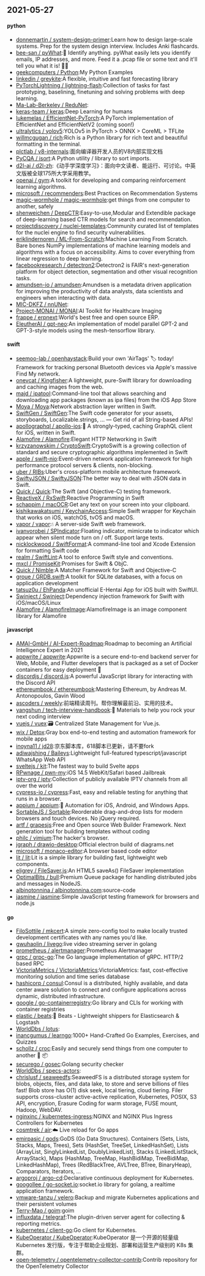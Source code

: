 ## 2021-05-27

#### python
* [donnemartin / system-design-primer](https://github.com/donnemartin/system-design-primer):Learn how to design large-scale systems. Prep for the system design interview. Includes Anki flashcards.
* [bee-san / pyWhat](https://github.com/bee-san/pyWhat):🐸
Identify anything. pyWhat easily lets you identify emails, IP addresses, and more. Feed it a .pcap file or some text and it'll tell you what it is!
🧙‍♀️
* [geekcomputers / Python](https://github.com/geekcomputers/Python):My Python Examples
* [linkedin / greykite](https://github.com/linkedin/greykite):A flexible, intuitive and fast forecasting library
* [PyTorchLightning / lightning-flash](https://github.com/PyTorchLightning/lightning-flash):Collection of tasks for fast prototyping, baselining, finetuning and solving problems with deep learning.
* [Ma-Lab-Berkeley / ReduNet](https://github.com/Ma-Lab-Berkeley/ReduNet):
* [keras-team / keras](https://github.com/keras-team/keras):Deep Learning for humans
* [lukemelas / EfficientNet-PyTorch](https://github.com/lukemelas/EfficientNet-PyTorch):A PyTorch implementation of EfficientNet and EfficientNetV2 (coming soon!)
* [ultralytics / yolov5](https://github.com/ultralytics/yolov5):YOLOv5 in PyTorch > ONNX > CoreML > TFLite
* [willmcgugan / rich](https://github.com/willmcgugan/rich):Rich is a Python library for rich text and beautiful formatting in the terminal.
* [plctlab / v8-internals](https://github.com/plctlab/v8-internals):面向编译器开发人员的V8内部实现文档
* [PyCQA / isort](https://github.com/PyCQA/isort):A Python utility / library to sort imports.
* [d2l-ai / d2l-zh](https://github.com/d2l-ai/d2l-zh):《动手学深度学习》：面向中文读者、能运行、可讨论。中英文版被全球175所大学采用教学。
* [openai / gym](https://github.com/openai/gym):A toolkit for developing and comparing reinforcement learning algorithms.
* [microsoft / recommenders](https://github.com/microsoft/recommenders):Best Practices on Recommendation Systems
* [magic-wormhole / magic-wormhole](https://github.com/magic-wormhole/magic-wormhole):get things from one computer to another, safely
* [shenweichen / DeepCTR](https://github.com/shenweichen/DeepCTR):Easy-to-use,Modular and Extendible package of deep-learning based CTR models for search and recommendation.
* [projectdiscovery / nuclei-templates](https://github.com/projectdiscovery/nuclei-templates):Community curated list of templates for the nuclei engine to find security vulnerabilities.
* [eriklindernoren / ML-From-Scratch](https://github.com/eriklindernoren/ML-From-Scratch):Machine Learning From Scratch. Bare bones NumPy implementations of machine learning models and algorithms with a focus on accessibility. Aims to cover everything from linear regression to deep learning.
* [facebookresearch / detectron2](https://github.com/facebookresearch/detectron2):Detectron2 is FAIR's next-generation platform for object detection, segmentation and other visual recognition tasks.
* [amundsen-io / amundsen](https://github.com/amundsen-io/amundsen):Amundsen is a metadata driven application for improving the productivity of data analysts, data scientists and engineers when interacting with data.
* [MIC-DKFZ / nnUNet](https://github.com/MIC-DKFZ/nnUNet):
* [Project-MONAI / MONAI](https://github.com/Project-MONAI/MONAI):AI Toolkit for Healthcare Imaging
* [frappe / erpnext](https://github.com/frappe/erpnext):World's best free and open source ERP.
* [EleutherAI / gpt-neo](https://github.com/EleutherAI/gpt-neo):An implementation of model parallel GPT-2 and GPT-3-style models using the mesh-tensorflow library.

#### swift
* [seemoo-lab / openhaystack](https://github.com/seemoo-lab/openhaystack):Build your own 'AirTags'
🏷
today! Framework for tracking personal Bluetooth devices via Apple's massive Find My network.
* [onevcat / Kingfisher](https://github.com/onevcat/Kingfisher):A lightweight, pure-Swift library for downloading and caching images from the web.
* [majd / ipatool](https://github.com/majd/ipatool):Command-line tool that allows searching and downloading app packages (known as ipa files) from the iOS App Store
* [Moya / Moya](https://github.com/Moya/Moya):Network abstraction layer written in Swift.
* [SwiftGen / SwiftGen](https://github.com/SwiftGen/SwiftGen):The Swift code generator for your assets, storyboards, Localizable.strings, … — Get rid of all String-based APIs!
* [apollographql / apollo-ios](https://github.com/apollographql/apollo-ios):📱
A strongly-typed, caching GraphQL client for iOS, written in Swift.
* [Alamofire / Alamofire](https://github.com/Alamofire/Alamofire):Elegant HTTP Networking in Swift
* [krzyzanowskim / CryptoSwift](https://github.com/krzyzanowskim/CryptoSwift):CryptoSwift is a growing collection of standard and secure cryptographic algorithms implemented in Swift
* [apple / swift-nio](https://github.com/apple/swift-nio):Event-driven network application framework for high performance protocol servers & clients, non-blocking.
* [uber / RIBs](https://github.com/uber/RIBs):Uber's cross-platform mobile architecture framework.
* [SwiftyJSON / SwiftyJSON](https://github.com/SwiftyJSON/SwiftyJSON):The better way to deal with JSON data in Swift.
* [Quick / Quick](https://github.com/Quick/Quick):The Swift (and Objective-C) testing framework.
* [ReactiveX / RxSwift](https://github.com/ReactiveX/RxSwift):Reactive Programming in Swift
* [schappim / macOCR](https://github.com/schappim/macOCR):Get any text on your screen into your clipboard.
* [kishikawakatsumi / KeychainAccess](https://github.com/kishikawakatsumi/KeychainAccess):Simple Swift wrapper for Keychain that works on iOS, watchOS, tvOS and macOS.
* [vapor / vapor](https://github.com/vapor/vapor):💧
A server-side Swift web framework.
* [ivanvorobei / SPIndicator](https://github.com/ivanvorobei/SPIndicator):Floating indicator, mimicrate to indicator which appear when silent mode turn on / off. Support large texts.
* [nicklockwood / SwiftFormat](https://github.com/nicklockwood/SwiftFormat):A command-line tool and Xcode Extension for formatting Swift code
* [realm / SwiftLint](https://github.com/realm/SwiftLint):A tool to enforce Swift style and conventions.
* [mxcl / PromiseKit](https://github.com/mxcl/PromiseKit):Promises for Swift & ObjC.
* [Quick / Nimble](https://github.com/Quick/Nimble):A Matcher Framework for Swift and Objective-C
* [groue / GRDB.swift](https://github.com/groue/GRDB.swift):A toolkit for SQLite databases, with a focus on application development
* [tatsuz0u / EhPanda](https://github.com/tatsuz0u/EhPanda):An unofficial E-Hentai App for iOS built with SwiftUI.
* [Swinject / Swinject](https://github.com/Swinject/Swinject):Dependency injection framework for Swift with iOS/macOS/Linux
* [Alamofire / AlamofireImage](https://github.com/Alamofire/AlamofireImage):AlamofireImage is an image component library for Alamofire

#### javascript
* [AMAI-GmbH / AI-Expert-Roadmap](https://github.com/AMAI-GmbH/AI-Expert-Roadmap):Roadmap to becoming an Artificial Intelligence Expert in 2021
* [appwrite / appwrite](https://github.com/appwrite/appwrite):Appwrite is a secure end-to-end backend server for Web, Mobile, and Flutter developers that is packaged as a set of Docker containers for easy deployment
🚀
* [discordjs / discord.js](https://github.com/discordjs/discord.js):A powerful JavaScript library for interacting with the Discord API
* [ethereumbook / ethereumbook](https://github.com/ethereumbook/ethereumbook):Mastering Ethereum, by Andreas M. Antonopoulos, Gavin Wood
* [ascoders / weekly](https://github.com/ascoders/weekly):前端精读周刊。帮你理解最前沿、实用的技术。
* [yangshun / tech-interview-handbook](https://github.com/yangshun/tech-interview-handbook):💯
Materials to help you rock your next coding interview
* [vuejs / vuex](https://github.com/vuejs/vuex):🗃️
Centralized State Management for Vue.js.
* [wix / Detox](https://github.com/wix/Detox):Gray box end-to-end testing and automation framework for mobile apps
* [inoyna11 / jd28](https://github.com/inoyna11/jd28):京东脚本库，618脚本已更新，请不要fork
* [adiwajshing / Baileys](https://github.com/adiwajshing/Baileys):Lightweight full-featured typescript/javascript WhatsApp Web API
* [sveltejs / kit](https://github.com/sveltejs/kit):The fastest way to build Svelte apps
* [RPwnage / pwn-my](https://github.com/RPwnage/pwn-my):iOS 14.5 WebKit/Safari based Jailbreak
* [iptv-org / iptv](https://github.com/iptv-org/iptv):Collection of publicly available IPTV channels from all over the world
* [cypress-io / cypress](https://github.com/cypress-io/cypress):Fast, easy and reliable testing for anything that runs in a browser.
* [appium / appium](https://github.com/appium/appium):📱
Automation for iOS, Android, and Windows Apps.
* [SortableJS / Sortable](https://github.com/SortableJS/Sortable):Reorderable drag-and-drop lists for modern browsers and touch devices. No jQuery required.
* [artf / grapesjs](https://github.com/artf/grapesjs):Free and Open source Web Builder Framework. Next generation tool for building templates without coding
* [philc / vimium](https://github.com/philc/vimium):The hacker's browser.
* [jgraph / drawio-desktop](https://github.com/jgraph/drawio-desktop):Official electron build of diagrams.net
* [microsoft / monaco-editor](https://github.com/microsoft/monaco-editor):A browser based code editor
* [lit / lit](https://github.com/lit/lit):Lit is a simple library for building fast, lightweight web components.
* [eligrey / FileSaver.js](https://github.com/eligrey/FileSaver.js):An HTML5 saveAs() FileSaver implementation
* [OptimalBits / bull](https://github.com/OptimalBits/bull):Premium Queue package for handling distributed jobs and messages in NodeJS.
* [albinotonnina / albinotonnina.com](https://github.com/albinotonnina/albinotonnina.com):source-code
* [jasmine / jasmine](https://github.com/jasmine/jasmine):Simple JavaScript testing framework for browsers and node.js

#### go
* [FiloSottile / mkcert](https://github.com/FiloSottile/mkcert):A simple zero-config tool to make locally trusted development certificates with any names you'd like.
* [gwuhaolin / livego](https://github.com/gwuhaolin/livego):live video streaming server in golang
* [prometheus / alertmanager](https://github.com/prometheus/alertmanager):Prometheus Alertmanager
* [grpc / grpc-go](https://github.com/grpc/grpc-go):The Go language implementation of gRPC. HTTP/2 based RPC
* [VictoriaMetrics / VictoriaMetrics](https://github.com/VictoriaMetrics/VictoriaMetrics):VictoriaMetrics: fast, cost-effective monitoring solution and time series database
* [hashicorp / consul](https://github.com/hashicorp/consul):Consul is a distributed, highly available, and data center aware solution to connect and configure applications across dynamic, distributed infrastructure.
* [google / go-containerregistry](https://github.com/google/go-containerregistry):Go library and CLIs for working with container registries
* [elastic / beats](https://github.com/elastic/beats):🐠
Beats - Lightweight shippers for Elasticsearch & Logstash
* [WorldDbs / lotus](https://github.com/WorldDbs/lotus):
* [inancgumus / learngo](https://github.com/inancgumus/learngo):1000+ Hand-Crafted Go Examples, Exercises, and Quizzes
* [schollz / croc](https://github.com/schollz/croc):Easily and securely send things from one computer to another
🐊
📦
* [securego / gosec](https://github.com/securego/gosec):Golang security checker
* [WorldDbs / specs-actors](https://github.com/WorldDbs/specs-actors):
* [chrislusf / seaweedfs](https://github.com/chrislusf/seaweedfs):SeaweedFS is a distributed storage system for blobs, objects, files, and data lake, to store and serve billions of files fast! Blob store has O(1) disk seek, local tiering, cloud tiering. Filer supports cross-cluster active-active replication, Kubernetes, POSIX, S3 API, encryption, Erasure Coding for warm storage, FUSE mount, Hadoop, WebDAV.
* [nginxinc / kubernetes-ingress](https://github.com/nginxinc/kubernetes-ingress):NGINX and NGINX Plus Ingress Controllers for Kubernetes
* [cosmtrek / air](https://github.com/cosmtrek/air):☁️
Live reload for Go apps
* [emirpasic / gods](https://github.com/emirpasic/gods):GoDS (Go Data Structures). Containers (Sets, Lists, Stacks, Maps, Trees), Sets (HashSet, TreeSet, LinkedHashSet), Lists (ArrayList, SinglyLinkedList, DoublyLinkedList), Stacks (LinkedListStack, ArrayStack), Maps (HashMap, TreeMap, HashBidiMap, TreeBidiMap, LinkedHashMap), Trees (RedBlackTree, AVLTree, BTree, BinaryHeap), Comparators, Iterators, …
* [argoproj / argo-cd](https://github.com/argoproj/argo-cd):Declarative continuous deployment for Kubernetes.
* [googollee / go-socket.io](https://github.com/googollee/go-socket.io):socket.io library for golang, a realtime application framework.
* [vmware-tanzu / velero](https://github.com/vmware-tanzu/velero):Backup and migrate Kubernetes applications and their persistent volumes
* [Terry-Mao / goim](https://github.com/Terry-Mao/goim):goim
* [influxdata / telegraf](https://github.com/influxdata/telegraf):The plugin-driven server agent for collecting & reporting metrics.
* [kubernetes / client-go](https://github.com/kubernetes/client-go):Go client for Kubernetes.
* [KubeOperator / KubeOperator](https://github.com/KubeOperator/KubeOperator):KubeOperator 是一个开源的轻量级 Kubernetes 发行版，专注于帮助企业规划、部署和运营生产级别的 K8s 集群。
* [open-telemetry / opentelemetry-collector-contrib](https://github.com/open-telemetry/opentelemetry-collector-contrib):Contrib repository for the OpenTelemetry Collector
